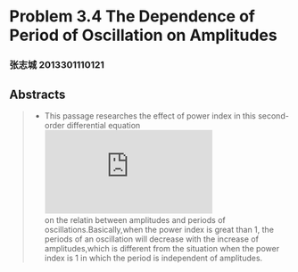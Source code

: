# Problem 3.4  The Dependence of Period of Oscillation on Amplitudes
### 张志城 2013301110121
## Abstracts
>-  This passage researches the effect of power index in this second-order differential equation </br> ![](http://latex.codecogs.com/gif.latex?%5Cfrac%7B%5Cmathrm%7Bd%5E%7B2%7D%7D%20x%7D%7B%5Cmathrm%7Bd%7D%20t%5E%7B2%7D%7D%3D-kx%5E%7B%5Calpha%20%7D) </br> on the relatin between amplitudes and periods of oscillations.Basically,when the power index is great than 1, the periods of an oscillation will decrease with the increase of amplitudes,which is different from the situation when the power index is 1 in which the period is independent of amplitudes.

##
